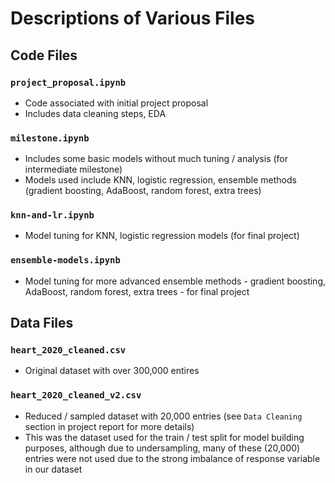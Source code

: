 # Descriptions of Various Files

## Code Files

### `project_proposal.ipynb`

* Code associated with initial project proposal
* Includes data cleaning steps, EDA

### `milestone.ipynb`

* Includes some basic models without much tuning / analysis (for intermediate milestone)
* Models used include KNN, logistic regression, ensemble methods (gradient boosting, AdaBoost, random forest, extra trees)

### `knn-and-lr.ipynb`

* Model tuning for KNN, logistic regression models (for final project)

### `ensemble-models.ipynb`

* Model tuning for more advanced ensemble methods - gradient boosting, AdaBoost, random forest, extra trees - for final project

## Data Files

### `heart_2020_cleaned.csv`

* Original dataset with over 300,000 entires

### `heart_2020_cleaned_v2.csv`

* Reduced / sampled dataset with 20,000 entries (see `Data Cleaning` section in project report for more details)
* This was the dataset used for the train / test split for model building purposes, although due to undersampling, many of these (20,000) entries were not used due to the strong imbalance of response variable in our dataset
